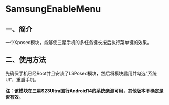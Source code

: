 # SamsungEnableMenu

## 一、简介

一个Xposed模块，能够使三星手机的多任务键长按后执行菜单键的效果。

## 二、使用方法

先确保手机已经Root并且安装了LSPosed模块，然后将模块启用并勾选“系统UI”，重启手机。

**注：该模块在三星S23Ultra国行Android14的系统亲测可用，其他版本不确定是否有效。**